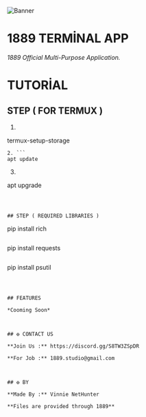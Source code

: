 ![Banner](https://github.com/user-attachments/assets/c6702cd7-8638-44ad-aff9-a7b93202c308)



# 1889 TERMİNAL APP

*1889 Official Multi-Purpose Application.*


# TUTORİAL



## STEP ( FOR TERMUX )

1. ```
termux-setup-storage
```
2. ```
apt update
```
3. ```
apt upgrade
```



## STEP ( REQUIRED LIBRARIES )

```
pip install rich
```
```
pip install requests
```
```
pip install psutil
```



## FEATURES 

*Cooming Soon*



## ✠ CONTACT US 

**Join Us :** https://discord.gg/S8TW3ZSpDR

**For Job :** 1889.studio@gmail.com



## ✠ BY 

**Made By :** Vinnie NetHunter

**Files are provided through 1889**
